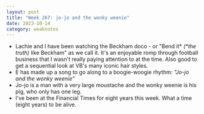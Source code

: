 ```yaml
---
layout: post
title: "Week 267: jo-jo and the wonky weenie"
date: 2023-10-14
category: weaknotes
---
```

* Lachie and I have been watching the Beckham doco - or "Bend it* _(*the truth)_ like Beckham" as we call it. It's an enjoyable romp through football business that I wasn't really paying attention to at the time. Also good to get a sequential look at VB's many iconic hair styles.
* E has made up a song to go along to a boogie-woogie rhythm: _"Jo-jo and the wonky weenie"_
* Jo-jo is a man with a very large moustache and the wonky weenie is his pig, who only has one leg.
* I've been at the Financial Times for eight years this week. What a time (eight years) to be alive.
